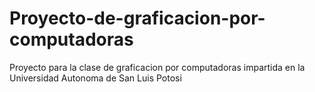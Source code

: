 # Proyecto-de-graficacion-por-computadoras
Proyecto para la clase de graficacion por computadoras impartida en la Universidad Autonoma de San Luis Potosi

